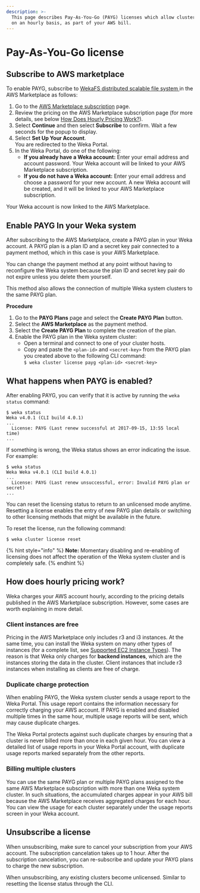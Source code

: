 ```yaml
---
description: >-
  This page describes Pay-As-You-Go (PAYG) licenses which allow cluster payment
  on an hourly basis, as part of your AWS bill.
---
```


# Pay-As-You-Go license

## Subscribe to AWS marketplace

To enable PAYG, subscribe to [WekaFS distributed scalable file system ](https://aws.amazon.com/marketplace/pp/B07W8V4PN9?ref\_=srh\_res\_product\_title)in the AWS Marketplace as follows:

1. Go to the [AWS Marketplace subscription](https://aws.amazon.com/marketplace/pp/B07W8V4PN9?ref\_=srh\_res\_product\_title) page.
2. Review the pricing on the AWS Marketplace subscription page (for more details, see below [How Does Hourly Pricing Work?](pay-as-you-go.md#how-does-hourly-pricing-work)).
3. Select **Continue** and then select **Subscribe** to confirm. Wait a few seconds for the popup to display.
4. Select **Set Up Your Account**.\
   You are redirected to the Weka Portal.
5. In the Weka Portal, do one of the following:
   * **If you already have a Weka account:** Enter your email address and account password. Your Weka account will be linked to your AWS Marketplace subscription.
   * **If you do not have a Weka account:** Enter your email address and choose a password for your new account. A new Weka account will be created, and it will be linked to your AWS Marketplace subscription.

Your Weka account is now linked to the AWS Marketplace.

## Enable PAYG In your Weka system

After subscribing to the AWS Marketplace, create a PAYG plan in your Weka account. A PAYG plan is a plan ID and a secret key pair connected to a payment method, which in this case is your AWS Marketplace.

You can change the payment method at any point without having to reconfigure the Weka system because the plan ID and secret key pair do not expire unless you delete them yourself.

This method also allows the connection of multiple Weka system clusters to the same PAYG plan.

**Procedure**

1. Go to the **PAYG Plans** page and select the **Create PAYG Plan** button.
2. Select the **AWS Marketplace** as the payment method.
3. Select the **Create PAYG Plan** to complete the creation of the plan.
4. Enable the PAYG plan in the Weka system cluster:
   * Open a terminal and connect to one of your cluster hosts.
   * Copy and paste the `<plan-id>` and `<secret-key>` from the PAYG plan you created above to the following CLI command: \
     `$ weka cluster license payg <plan-id> <secret-key>`

## What happens when PAYG is enabled?

After enabling PAYG, you can verify that it is active by running the `weka status` command:

```
$ weka status
Weka v4.0.1 (CLI build 4.0.1)
...
  License: PAYG (Last renew successful at 2017-09-15, 13:55 local time)
...
```

If something is wrong, the Weka status shows an error indicating the issue. For example:

```
$ weka status
Weka Weka v4.0.1 (CLI build 4.0.1)
...
  License: PAYG (Last renew unsuccessful, error: Invalid PAYG plan or secret)
...
```

You can reset the licensing status to return to an unlicensed mode anytime. Resetting a license enables the entry of new PAYG plan details or switching to other licensing methods that might be available in the future.

&#x20;To reset the license, run the following command:

```
$ weka cluster license reset
```

{% hint style="info" %}
**Note:** Momentary disabling and re-enabling of licensing does not affect the operation of the Weka system cluster and is completely safe.
{% endhint %}

## How does hourly pricing work?

Weka charges your AWS account hourly, according to the pricing details published in the AWS Marketplace subscription. However, some cases are worth explaining in more detail.

### Client instances are free

Pricing in the AWS Marketplace only includes r3 and i3 instances. At the same time, you can install the Weka system on many other types of instances (for a complete list, see [Supported EC2 Instance Types](../install/aws/supported-ec2-instance-types.md)). The reason is that Weka only charges for **backend instances**, which are the instances storing the data in the cluster. Client instances that include r3 instances when installing as clients are free of charge.

### Duplicate charge protection

When enabling PAYG, the Weka system cluster sends a usage report to the Weka Portal. This usage report contains the information necessary for correctly charging your AWS account. If PAYG is enabled and disabled multiple times in the same hour, multiple usage reports will be sent, which may cause duplicate charges.

The Weka Portal protects against such duplicate charges by ensuring that a cluster is never billed more than once in each given hour. You can view a detailed list of usage reports in your Weka Portal account, with duplicate usage reports marked separately from the other reports.

### Billing multiple clusters

You can use the same PAYG plan or multiple PAYG plans assigned to the same AWS Marketplace subscription with more than one Weka system cluster. In such situations, the accumulated charges appear in your AWS bill because the AWS Marketplace receives aggregated charges for each hour. You can view the usage for each cluster separately under the usage reports screen in your Weka account.

## Unsubscribe a license

When unsubscribing, make sure to cancel your subscription from your AWS account. The subscription cancelation takes up to 1 hour. After the subscription cancelation, you can re-subscribe and update your PAYG plans to charge the new subscription.

When unsubscribing, any existing clusters become unlicensed. Similar to resetting the license status through the CLI.
